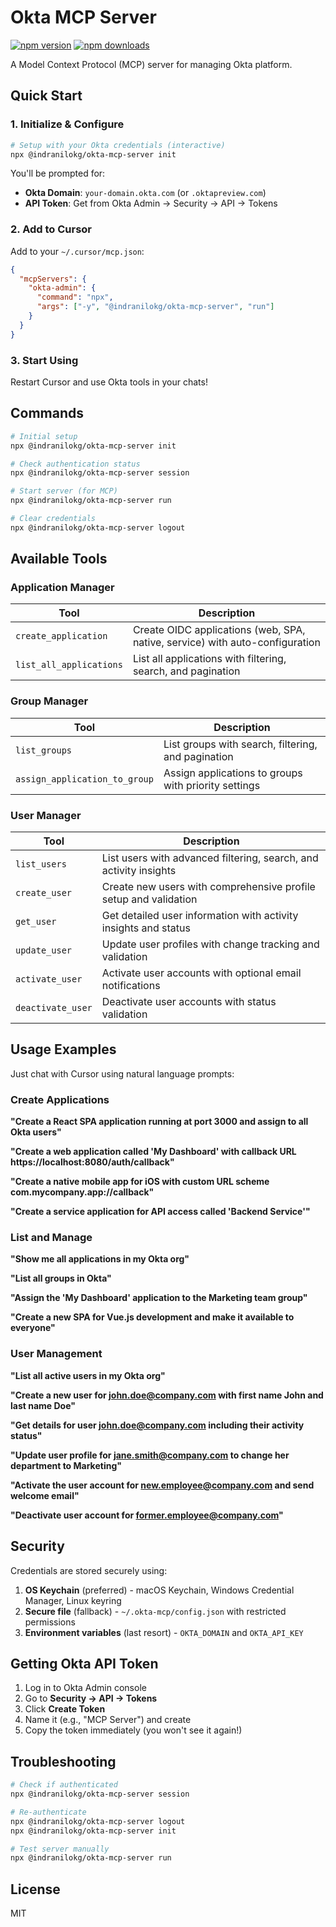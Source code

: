 # Okta MCP Server

[![npm version](https://badge.fury.io/js/@indranilokg%2Fokta-mcp-server.svg)](https://badge.fury.io/js/@indranilokg%2Fokta-mcp-server)
[![npm downloads](https://img.shields.io/npm/dm/@indranilokg/okta-mcp-server.svg)](https://www.npmjs.com/package/@indranilokg/okta-mcp-server)

A Model Context Protocol (MCP) server for managing Okta platform.

## Quick Start

### 1. Initialize & Configure

```bash
# Setup with your Okta credentials (interactive)
npx @indranilokg/okta-mcp-server init
```

You'll be prompted for:
- **Okta Domain**: `your-domain.okta.com` (or `.oktapreview.com`)
- **API Token**: Get from Okta Admin → Security → API → Tokens

### 2. Add to Cursor

Add to your `~/.cursor/mcp.json`:

```json
{
  "mcpServers": {
    "okta-admin": {
      "command": "npx", 
      "args": ["-y", "@indranilokg/okta-mcp-server", "run"]
    }
  }
}
```

### 3. Start Using

Restart Cursor and use Okta tools in your chats!

## Commands

```bash
# Initial setup
npx @indranilokg/okta-mcp-server init

# Check authentication status  
npx @indranilokg/okta-mcp-server session

# Start server (for MCP)
npx @indranilokg/okta-mcp-server run

# Clear credentials
npx @indranilokg/okta-mcp-server logout
```

## Available Tools

### Application Manager
| Tool | Description |
|------|-------------|
| `create_application` | Create OIDC applications (web, SPA, native, service) with auto-configuration |
| `list_all_applications` | List all applications with filtering, search, and pagination |

### Group Manager
| Tool | Description |
|------|-------------|
| `list_groups` | List groups with search, filtering, and pagination |
| `assign_application_to_group` | Assign applications to groups with priority settings |

### User Manager
| Tool | Description |
|------|-------------|
| `list_users` | List users with advanced filtering, search, and activity insights |
| `create_user` | Create new users with comprehensive profile setup and validation |
| `get_user` | Get detailed user information with activity insights and status |
| `update_user` | Update user profiles with change tracking and validation |
| `activate_user` | Activate user accounts with optional email notifications |
| `deactivate_user` | Deactivate user accounts with status validation |

## Usage Examples

Just chat with Cursor using natural language prompts:

### Create Applications

**"Create a React SPA application running at port 3000 and assign to all Okta users"**

**"Create a web application called 'My Dashboard' with callback URL https://localhost:8080/auth/callback"**

**"Create a native mobile app for iOS with custom URL scheme com.mycompany.app://callback"**

**"Create a service application for API access called 'Backend Service'"**

### List and Manage

**"Show me all applications in my Okta org"**

**"List all groups in Okta"**

**"Assign the 'My Dashboard' application to the Marketing team group"**

**"Create a new SPA for Vue.js development and make it available to everyone"**

### User Management

**"List all active users in my Okta org"**

**"Create a new user for john.doe@company.com with first name John and last name Doe"**

**"Get details for user john.doe@company.com including their activity status"**

**"Update user profile for jane.smith@company.com to change her department to Marketing"**

**"Activate the user account for new.employee@company.com and send welcome email"**

**"Deactivate user account for former.employee@company.com"**

## Security

Credentials are stored securely using:
1. **OS Keychain** (preferred) - macOS Keychain, Windows Credential Manager, Linux keyring
2. **Secure file** (fallback) - `~/.okta-mcp/config.json` with restricted permissions  
3. **Environment variables** (last resort) - `OKTA_DOMAIN` and `OKTA_API_KEY`

## Getting Okta API Token

1. Log in to Okta Admin console
2. Go to **Security → API → Tokens**
3. Click **Create Token**
4. Name it (e.g., "MCP Server") and create
5. Copy the token immediately (you won't see it again!)

## Troubleshooting

```bash
# Check if authenticated
npx @indranilokg/okta-mcp-server session

# Re-authenticate  
npx @indranilokg/okta-mcp-server logout
npx @indranilokg/okta-mcp-server init

# Test server manually
npx @indranilokg/okta-mcp-server run
```

## License

MIT
